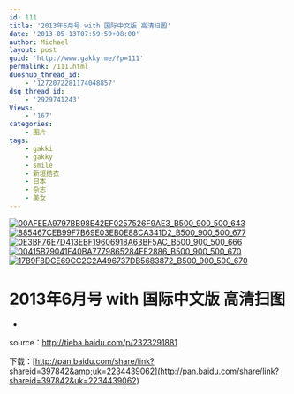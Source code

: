 ```yaml
---
id: 111
title: '2013年6月号 with 国际中文版 高清扫图'
date: '2013-05-13T07:59:59+08:00'
author: Michael
layout: post
guid: 'http://www.gakky.me/?p=111'
permalink: /111.html
duoshuo_thread_id:
    - '1272072281174048857'
dsq_thread_id:
    - '2929741243'
Views:
    - '167'
categories:
    - 图片
tags:
    - gakki
    - gakky
    - smile
    - 新垣结衣
    - 日本
    - 杂志
    - 美女
---
```


[![00AFEEA9797BB98E42EF0257526F9AE3_B500_900_500_643](http://www.yui-aragaki.org/wp-content/uploads/img/00AFEEA9797BB98E42EF0257526F9AE3_B500_900_500_643.jpeg)](http://www.yui-aragaki.org/wp-content/uploads/img/00AFEEA9797BB98E42EF0257526F9AE3_B1280_1280_1280_1647.jpeg) [![885467CEB99F7B69E03EB0E88CA341D2_B500_900_500_677](http://www.yui-aragaki.org/wp-content/uploads/img/885467CEB99F7B69E03EB0E88CA341D2_B500_900_500_677.jpeg)](http://www.yui-aragaki.org/wp-content/uploads/img/885467CEB99F7B69E03EB0E88CA341D2_B1280_1280_1280_1735.jpeg) [![0E3BF76E7D413EBF19606918A63BF5AC_B500_900_500_666](http://www.yui-aragaki.org/wp-content/uploads/img/0E3BF76E7D413EBF19606918A63BF5AC_B500_900_500_666.jpeg)](http://www.yui-aragaki.org/wp-content/uploads/img/0E3BF76E7D413EBF19606918A63BF5AC_B1280_1280_1280_1706.jpeg) [![00415B79041F40BA7779865284FE2886_B500_900_500_670](http://www.yui-aragaki.org/wp-content/uploads/img/00415B79041F40BA7779865284FE2886_B500_900_500_670.jpeg)](http://www.yui-aragaki.org/wp-content/uploads/img/00415B79041F40BA7779865284FE2886_B1280_1280_1280_1716.jpeg) [![17B9F8DCE69CC2C2A496737DB5683872_B500_900_500_670](http://www.yui-aragaki.org/wp-content/uploads/img/17B9F8DCE69CC2C2A496737DB5683872_B500_900_500_670.jpeg)](http://www.yui-aragaki.org/wp-content/uploads/img/17B9F8DCE69CC2C2A496737DB5683872_B1280_1280_1280_1716.jpeg)

[](http://tieba.baidu.com/p/2323291881)


# 2013年6月号 with 国际中文版 高清扫图

 [](http://tieba.baidu.com/p/2323291881)


- 

source：[](http://tieba.baidu.com/p/2323291881)<http://tieba.baidu.com/p/2323291881>

下载：[http://pan.baidu.com/share/link?shareid=397842&amp;uk=2234439062](http://pan.baidu.com/share/link?shareid=397842&uk=2234439062)